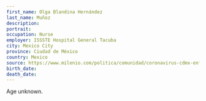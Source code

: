 ```yaml
---
first_name: Olga Blandina Hernández
last_name: Muñoz
description: 
portrait: 
occupation: Nurse
employer: ISSSTE Hospital General Tacuba
city: Mexico City
province: Ciudad de México
country: Mexico
source: https://www.milenio.com/politica/comunidad/coronavirus-cdmx-enfermera-issste-muere-covid-19
birth_date: 
death_date: 
---
```


Age unknown.